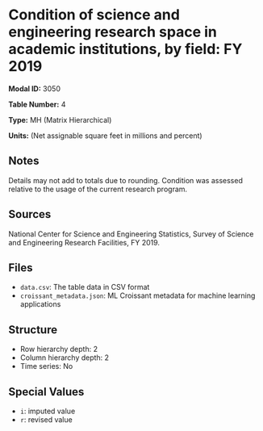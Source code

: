 # Condition of science and engineering research space in academic institutions, by field: FY 2019

**Modal ID:** 3050

**Table Number:** 4

**Type:** MH (Matrix Hierarchical)

**Units:** (Net assignable square feet in millions and percent)

## Notes

Details may not add to totals due to rounding. Condition was assessed relative to the usage of the current research program.

## Sources

National Center for Science and Engineering Statistics, Survey of Science and Engineering Research Facilities, FY 2019.

## Files

- `data.csv`: The table data in CSV format
- `croissant_metadata.json`: ML Croissant metadata for machine learning applications

## Structure

- Row hierarchy depth: 2
- Column hierarchy depth: 2
- Time series: No

## Special Values

- `i`: imputed value
- `r`: revised value
